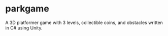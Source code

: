 # parkgame
A 3D platformer game with 3 levels, collectible coins, and obstacles written in C# using Unity.

